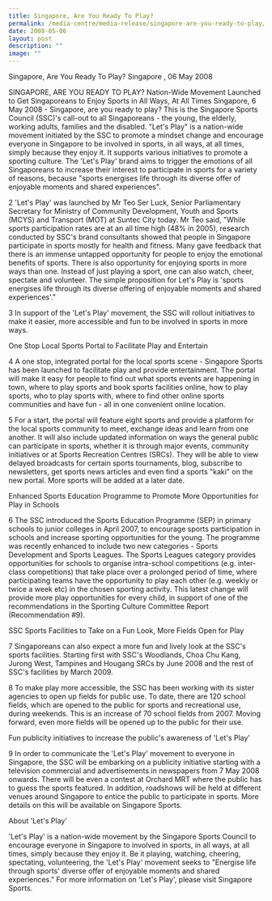 ```yaml
---
title: Singapore, Are You Ready To Play?
permalink: /media-centre/media-release/singapore-are-you-ready-to-play/
date: 2008-05-06
layout: post
description: ""
image: ""
---
```

Singapore, Are You Ready To Play?
Singapore , 06 May 2008

SINGAPORE, ARE YOU READY TO PLAY?
Nation-Wide Movement Launched to Get Singaporeans to Enjoy Sports in All Ways, At All Times
Singapore, 6 May 2008 - Singapore, are you ready to play? This is the Singapore Sports Council (SSC)'s call-out to all Singaporeans - the young, the elderly, working adults, families and the disabled. "Let's Play" is a nation-wide movement initiated by the SSC to promote a mindset change and encourage everyone in Singapore to be involved in sports, in all ways, at all times, simply because they enjoy it. It supports various initiatives to promote a sporting culture. The 'Let's Play' brand aims to trigger the emotions of all Singaporeans to increase their interest to participate in sports for a variety of reasons, because "sports energises life through its diverse offer of enjoyable moments and shared experiences".

2 'Let's Play' was launched by Mr Teo Ser Luck, Senior Parliamentary Secretary for Ministry of Community Development, Youth and Sports (MCYS) and Transport (MOT) at Suntec City today. Mr Teo said, "While sports participation rates are at an all time high (48% in 2005), research conducted by SSC's brand consultants showed that people in Singapore participate in sports mostly for health and fitness. Many gave feedback that there is an immense untapped opportunity for people to enjoy the emotional benefits of sports. There is also opportunity for enjoying sports in more ways than one. Instead of just playing a sport, one can also watch, cheer, spectate and volunteer. The simple proposition for Let's Play is 'sports energises life through its diverse offering of enjoyable moments and shared experiences'."

3 In support of the 'Let's Play' movement, the SSC will rollout initiatives to make it easier, more accessible and fun to be involved in sports in more ways.


One Stop Local Sports Portal to Facilitate Play and Entertain

4 A one stop, integrated portal for the local sports scene - Singapore Sports has been launched to facilitate play and provide entertainment. The portal will make it easy for people to find out what sports events are happening in town, where to play sports and book sports facilities online, how to play sports, who to play sports with, where to find other online sports communities and have fun - all in one convenient online location.

5 For a start, the portal will feature eight sports and provide a platform for the local sports community to meet, exchange ideas and learn from one another. It will also include updated information on ways the general public can participate in sports, whether it is through major events, community initiatives or at Sports Recreation Centres (SRCs). They will be able to view delayed broadcasts for certain sports tournaments, blog, subscribe to newsletters, get sports news articles and even find a sports "kaki" on the new portal. More sports will be added at a later date.


Enhanced Sports Education Programme to Promote More Opportunities for Play in Schools

6 The SSC introduced the Sports Education Programme (SEP) in primary schools to junior colleges in April 2007, to encourage sports participation in schools and increase sporting opportunities for the young. The programme was recently enhanced to include two new categories - Sports Development and Sports Leagues. The Sports Leagues category provides opportunities for schools to organise intra-school competitions (e.g. inter-class competitions) that take place over a prolonged period of time, where participating teams have the opportunity to play each other (e.g. weekly or twice a week etc) in the chosen sporting activity. This latest change will provide more play opportunities for every child, in support of one of the recommendations in the Sporting Culture Committee Report (Recommendation #9).


SSC Sports Facilities to Take on a Fun Look, More Fields Open for Play

7 Singaporeans can also expect a more fun and lively look at the SSC's sports facilities. Starting first with SSC's Woodlands, Choa Chu Kang, Jurong West, Tampines and Hougang SRCs by June 2008 and the rest of SSC's facilities by March 2009.

8 To make play more accessible, the SSC has been working with its sister agencies to open up fields for public use. To date, there are 120 school fields, which are opened to the public for sports and recreational use, during weekends. This is an increase of 70 school fields from 2007. Moving forward, even more fields will be opened up to the public for their use.


Fun publicity initiatives to increase the public's awareness of 'Let's Play'

9 In order to communicate the 'Let's Play' movement to everyone in Singapore, the SSC will be embarking on a publicity initiative starting with a television commercial and advertisements in newspapers from 7 May 2008 onwards. There will be even a contest at Orchard MRT where the public has to guess the sports featured. In addition, roadshows will be held at different venues around Singapore to entice the public to participate in sports. More details on this will be available on Singapore Sports.

About 'Let's Play'

'Let's Play' is a nation-wide movement by the Singapore Sports Council to encourage everyone in Singapore to involved in sports, in all ways, at all times, simply because they enjoy it. Be it playing, watching, cheering, spectating, volunteering, the 'Let's Play' movement seeks to "Energise life through sports' diverse offer of enjoyable moments and shared experiences." For more information on 'Let's Play', please visit Singapore Sports.